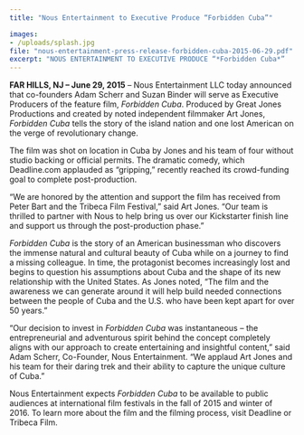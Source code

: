 ```yaml
---
title: "Nous Entertainment to Executive Produce “Forbidden Cuba”"

images:
- /uploads/splash.jpg
file: "nous-entertainment-press-release-forbidden-cuba-2015-06-29.pdf"
excerpt: "NOUS ENTERTAINMENT TO EXECUTIVE PRODUCE “*Forbidden Cuba*”   Drama-Comedy Filmed Before Embargo Lift; Depicts the Beauty of Life and Coming Change in Cuba"
---
```

**FAR HILLS, NJ – June 29, 2015** – Nous Entertainment LLC today announced that co-founders Adam Scherr and Suzan Binder will serve as Executive Producers of the feature film, *Forbidden Cuba*. Produced by Great Jones Productions and created by noted independent filmmaker Art Jones, *Forbidden Cuba* tells the story of the island nation and one lost American on the verge of revolutionary change.

The film was shot on location in Cuba by Jones and his team of four without studio backing or official permits. The dramatic comedy, which Deadline.com applauded as “gripping,” recently reached its crowd-funding goal to complete post-production.

“We are honored by the attention and support the film has received from Peter Bart and the Tribeca Film Festival,” said Art Jones. “Our team is thrilled to partner with Nous to help bring us over our Kickstarter finish line and support us through the post-production phase.”

*Forbidden Cuba* is the story of an American businessman who discovers the immense natural and cultural beauty of Cuba while on a journey to find a missing colleague. In time, the protagonist becomes increasingly lost and begins to question his assumptions about Cuba and the shape of its new relationship with the United States. As Jones noted, “The film and the awareness we can generate around it will help build needed connections between the people of Cuba and the U.S. who have been kept apart for over 50 years.”

“Our decision to invest in *Forbidden Cuba* was instantaneous – the entrepreneurial and adventurous spirit behind the concept completely aligns with our approach to create entertaining and insightful content,” said Adam Scherr, Co-Founder, Nous Entertainment. “We applaud Art Jones and his team for their daring trek and their ability to capture the unique culture of Cuba.”

Nous Entertainment expects *Forbidden Cuba* to be available to public audiences at international film festivals in the fall of 2015 and winter of 2016. To learn more about the film and the filming process, visit Deadline or Tribeca Film.



